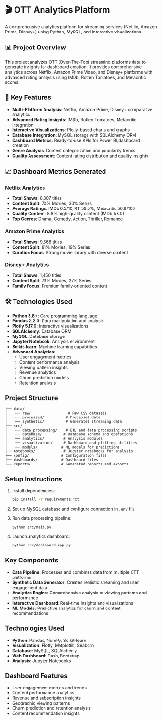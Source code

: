 # 🎬 OTT Analytics Platform

A comprehensive analytics platform for streaming services (Netflix, Amazon Prime, Disney+) using Python, MySQL, and interactive visualizations.

## 📊 Project Overview

This project analyzes OTT (Over-The-Top) streaming platforms data to generate insights for dashboard creation. It provides comprehensive analytics across Netflix, Amazon Prime Video, and Disney+ platforms with advanced rating analysis using IMDb, Rotten Tomatoes, and Metacritic scores.

## 🎯 Key Features

- **Multi-Platform Analysis**: Netflix, Amazon Prime, Disney+ comparative analytics
- **Advanced Rating Insights**: IMDb, Rotten Tomatoes, Metacritic integration
- **Interactive Visualizations**: Plotly-based charts and graphs
- **Database Integration**: MySQL storage with SQLAlchemy ORM
- **Dashboard Metrics**: Ready-to-use KPIs for Power BI/dashboard creation
- **Genre Analysis**: Content categorization and popularity trends
- **Quality Assessment**: Content rating distribution and quality insights

## 📈 Dashboard Metrics Generated

### Netflix Analytics
- **Total Shows**: 8,807 titles
- **Content Split**: 70% Movies, 30% Series
- **Average Ratings**: IMDb 6.5/10, RT 59.5%, Metacritic 56.8/100
- **Quality Content**: 8.8% high-quality content (IMDb ≥8.0)
- **Top Genres**: Drama, Comedy, Action, Thriller, Romance

### Amazon Prime Analytics
- **Total Shows**: 9,668 titles
- **Content Split**: 81% Movies, 19% Series
- **Duration Focus**: Strong movie library with diverse content

### Disney+ Analytics
- **Total Shows**: 1,450 titles
- **Content Split**: 73% Movies, 27% Series
- **Family Focus**: Premium family-oriented content

## 🛠️ Technologies Used

- **Python 3.8+**: Core programming language
- **Pandas 2.2.3**: Data manipulation and analysis
- **Plotly 5.17.0**: Interactive visualizations
- **SQLAlchemy**: Database ORM
- **MySQL**: Database storage
- **Jupyter Notebook**: Analysis environment
- **Scikit-learn**: Machine learning capabilities
- **Advanced Analytics**: 
  - User engagement metrics
  - Content performance analysis
  - Viewing pattern insights
  - Revenue analytics
  - Churn prediction models
  - Retention analysis

## Project Structure

```
├── data/
│   ├── raw/                 # Raw CSV datasets
│   ├── processed/          # Processed data
│   └── synthetic/          # Generated streaming data
├── src/
│   ├── data_processing/    # ETL and data processing scripts
│   ├── database/          # Database schema and operations
│   ├── analytics/         # Analysis modules
│   ├── visualization/     # Dashboard and plotting utilities
│   └── models/           # ML models for predictions
├── notebooks/             # Jupyter notebooks for analysis
├── config/               # Configuration files
├── dashboards/           # Dashboard files
└── reports/              # Generated reports and exports
```

## Setup Instructions

1. Install dependencies:
   ```bash
   pip install -r requirements.txt
   ```

2. Set up MySQL database and configure connection in `.env` file

3. Run data processing pipeline:
   ```bash
   python src/main.py
   ```

4. Launch analytics dashboard:
   ```bash
   python src/dashboard_app.py
   ```

## Key Components

- **Data Pipeline**: Processes and combines data from multiple OTT platforms
- **Synthetic Data Generator**: Creates realistic streaming and user engagement data
- **Analytics Engine**: Comprehensive analysis of viewing patterns and performance
- **Interactive Dashboard**: Real-time insights and visualizations
- **ML Models**: Predictive analytics for churn and content recommendations

## Technologies Used

- **Python**: Pandas, NumPy, Scikit-learn
- **Visualization**: Plotly, Matplotlib, Seaborn
- **Database**: MySQL, SQLAlchemy
- **Web Dashboard**: Dash, Bootstrap
- **Analysis**: Jupyter Notebooks

## Dashboard Features

- User engagement metrics and trends
- Content performance analytics
- Revenue and subscription insights
- Geographic viewing patterns
- Churn prediction and retention analysis
- Content recommendation insights

